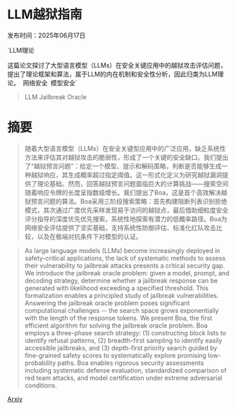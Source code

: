 # LLM越狱指南

发布时间：2025年06月17日

`LLM理论

这篇论文探讨了大型语言模型（LLMs）在安全关键应用中的越狱攻击评估问题，提出了理论框架和算法，属于LLM的内在机制和安全性分析，因此归类为LLM理论。` `网络安全` `模型安全`

> LLM Jailbreak Oracle

# 摘要

> 随着大型语言模型（LLMs）在安全关键型应用中的广泛应用，缺乏系统性方法来评估其对越狱攻击的脆弱性，形成了一个关键的安全缺口。我们提出了“越狱预言问题”：给定一个模型、提示和解码策略，判断是否能够生成一种越狱响应，其生成概率超过指定阈值。这一形式化定义为研究越狱漏洞提供了理论基础。然而，回答越狱预言问题面临巨大的计算挑战——搜索空间随着响应令牌的长度呈指数级增长。我们提出了Boa，这是首个高效解决越狱预言问题的算法。Boa采用三阶段搜索策略：首先构建阻断列表识别拒绝模式，其次通过广度优先采样发现易于访问的越狱点，最后借助细粒度安全评分指导的深度优先优先搜索，系统性地探索有潜力的低概率路径。Boa为网络安全评估提供了坚实基础，支持系统性防御评估、标准化红队攻击比较，以及在极端对抗条件下对模型的认证。

> As large language models (LLMs) become increasingly deployed in safety-critical applications, the lack of systematic methods to assess their vulnerability to jailbreak attacks presents a critical security gap. We introduce the jailbreak oracle problem: given a model, prompt, and decoding strategy, determine whether a jailbreak response can be generated with likelihood exceeding a specified threshold. This formalization enables a principled study of jailbreak vulnerabilities. Answering the jailbreak oracle problem poses significant computational challenges -- the search space grows exponentially with the length of the response tokens. We present Boa, the first efficient algorithm for solving the jailbreak oracle problem. Boa employs a three-phase search strategy: (1) constructing block lists to identify refusal patterns, (2) breadth-first sampling to identify easily accessible jailbreaks, and (3) depth-first priority search guided by fine-grained safety scores to systematically explore promising low-probability paths. Boa enables rigorous security assessments including systematic defense evaluation, standardized comparison of red team attacks, and model certification under extreme adversarial conditions.

[Arxiv](https://arxiv.org/abs/2506.17299)